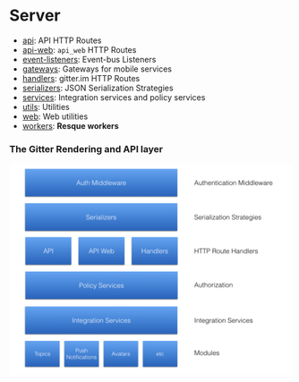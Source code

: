 # Server

* [api](./api): API HTTP Routes
* [api-web](./api-web): `api_web` HTTP Routes
* [event-listeners](./event-listeners): Event-bus Listeners
* [gateways](./gateways): Gateways for mobile services
* [handlers](./handlers): gitter.im HTTP Routes
* [serializers](./serializers): JSON Serialization Strategies
* [services](./services): Integration services and policy services
* [utils](./utils): Utilities
* [web](./web): Web utilities
* [workers](./workers): **Resque workers**

### The Gitter Rendering and API layer

![](../docs/images/server-overview.png)
